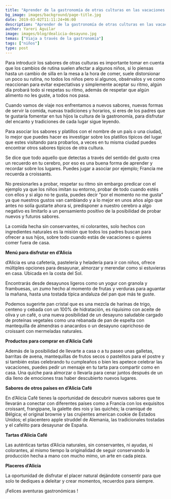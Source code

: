 ```yaml
---
title: "Aprender de la gastronomía de otras culturas en las vacaciones con niños"
bg_image: images/background/page-title.jpg
date: 2019-03-02T11:11:24+06:00
description: "Aprender de la gastronomía de otras culturas en las vacaciones con niños"
author: Yareri Aguilar
image: images/blog/dealicia-desayuno.jpg
temas: ["Viaja a través de la gastronomía"]
tags: ["niños"]
type: post
---
```

Para introducir los sabores de otras culturas es importante tomar en cuenta que los cambios de rutina suelen afectar a algunos niños, si lo piensas hasta un cambio de silla en la mesa a la hora de comer, suele distorsionar un poco su rutina, no todos los niños pero si algunos, obsérvalos y ve como reaccionan para evitar expectativas y simplemente aceptar su ritmo, algún día probará todo si respetas su ritmo, además de respetar que algún alimento no les guste, a todos nos pasa.

Cuando vamos de viaje nos enfrentamos a nuevos sabores, nuevas formas de servir la comida, nuevas tradiciones y horarios, si eres de los padres que te gustaría fomentar en tus hijos la cultura de la gastronomía, para disfrutar del encanto y tradiciones de cada lugar sigue leyendo.

Para asociar los sabores y platillos con el nombre de un país o una ciudad, lo mejor que puedes hacer es investigar sobre los platillos típicos del lugar que estes visitando para probarlos, a veces en tu misma ciudad puedes encontrar otros sabores típicos de otra cultura.

Se dice que todo aquello que detectas a través del sentido del gusto crea un recuerdo en tu cerebro, por eso es una buena forma de aprender y recordar sobre los lugares. Puedes jugar a asociar por ejemplo; Francia me recuerda a croissants.

 No presionarles a probar, respetar su ritmo sin embargo predicar con el ejemplo ya que los niños imitan su entorno, probar de todo cuando estés con ellos y si algo no te gusta, puedes decir “por el momento no me gusta” ya que nuestros gustos van cambiando y a lo mejor en unos años algo que antes no solía gustarte ahora sí, predisponer a nuestro cerebro a algo negativo es limitarlo a un pensamiento positivo de la posibilidad de probar nuevos y futuros sabores.

La comida hecha sin conservantes, ni colorantes, solo hechos con ingredientes naturales es la misión que todos los padres buscan para ofrecer a sus hijos, sobre todo cuando estás de vacaciones o quieres comer fuera de casa.

**Menú para disfrutar en d’Alicia**

d’Alicia es una cafetería, pastelería y heladería para ir con niños, ofrece múltiples opciones para desayunar, almorzar y merendar como si estuvieras en casa. Ubicada en la costa del Sol.

Encontrarás desde desayunos ligeros como un yogur con granola y frambuesas, un zumo hecho al momento de frutas y verduras para aguantar la mañana, hasta una tostada típica andaluza del pan que más te guste.

Podemos sugerirte pan cristal que es una mezcla de harinas de trigo, centeno y cebada con un 100% de hidratación, es riquísimo con aceite de oliva y un café, o una nueva posibilidad de un desayuno saludable cargado de proteínas vegetales como una rebanada de pan de espelta con mantequilla de almendras o anacardos o un desayuno caprichoso de croissant con mermeladas naturales.

**Productos para comprar en d’Alicia Café**

Además de la posibilidad de llevarte a casa o a tu paseo unas galletas, barritas de avena, mantequillas de frutos secos o pastelitos para el postre y si también estas celebrando tu cumpleaños o bien les apetece celebrar las vacaciones, puedes pedir un mensaje en tu tarta para compartir como en casa. Una quiche para almorzar o llevarla para cenar juntos después de un día lleno de emociones tras haber descubierto nuevos lugares.

**Sabores de otros países en d’Alicia Café**

En d’Alicia Café tienes la oportunidad de descubrir nuevos sabores que te llevarán a conectar con diferentes países como a Francia con los exquisitos croissant, frangipane, la galette des rois y las quichés;  la cramiqué de  Bélgica; el original brownie y las crujientes american cookie de Estados Unidos; el placentero apple struddel de Alemania, las tradicionales tostadas y el cafelito para desayunar de España.

**Tartas d’Alicia Café**

Las auténticas tartas d’Alicia naturales, sin conservantes, ni ayudas, ni colorantes, al mismo tiempo la originalidad de seguir conservando la producción hecha a mano con mucho mimo, un arte en cada pieza.

**Placeres d’Alicia**

La oportunidad de disfrutar el placer natural dejándote consentir para que solo te dediques a deleitar y crear momentos, recuerdos para siempre.

¡Felices aventuras gastronómicas !
